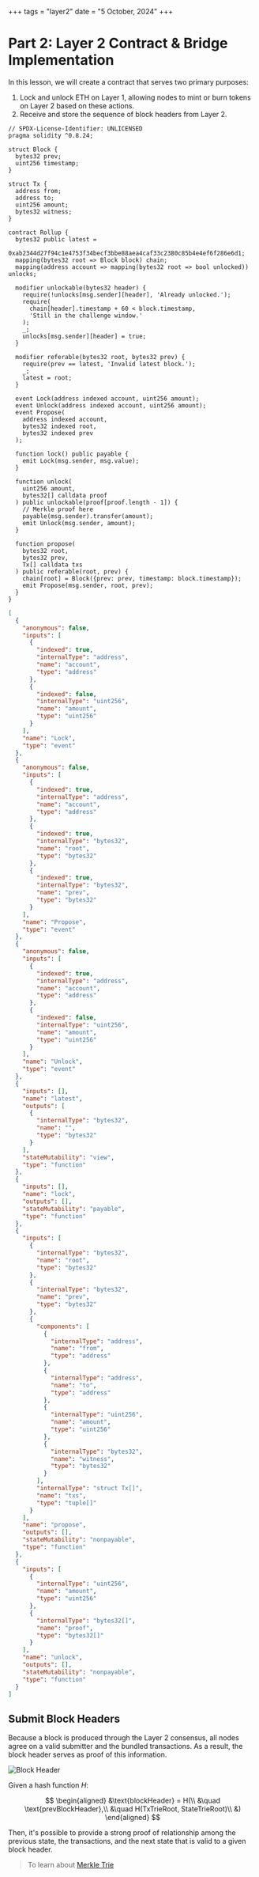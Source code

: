 +++
tags = "layer2"
date = "5 October, 2024"
+++

# Part 2: Layer 2 Contract & Bridge Implementation

In this lesson, we will create a contract that serves two primary purposes:

1. Lock and unlock ETH on Layer 1, allowing nodes to mint or burn tokens on Layer 2 based on these actions.
2. Receive and store the sequence of block headers from Layer 2.

```solidity label="Rollup.sol" group="contract"
// SPDX-License-Identifier: UNLICENSED
pragma solidity ^0.8.24;

struct Block {
  bytes32 prev;
  uint256 timestamp;
}

struct Tx {
  address from;
  address to;
  uint256 amount;
  bytes32 witness;
}

contract Rollup {
  bytes32 public latest =
    0xab2344d27f94c1e4753f34becf3bbe88aea4caf33c2380c85b4e4ef6f286e6d1;
  mapping(bytes32 root => Block block) chain;
  mapping(address account => mapping(bytes32 root => bool unlocked)) unlocks;

  modifier unlockable(bytes32 header) {
    require(!unlocks[msg.sender][header], 'Already unlocked.');
    require(
      chain[header].timestamp + 60 < block.timestamp,
      'Still in the challenge window.'
    );
    _;
    unlocks[msg.sender][header] = true;
  }

  modifier referable(bytes32 root, bytes32 prev) {
    require(prev == latest, 'Invalid latest block.');
    _;
    latest = root;
  }

  event Lock(address indexed account, uint256 amount);
  event Unlock(address indexed account, uint256 amount);
  event Propose(
    address indexed account,
    bytes32 indexed root,
    bytes32 indexed prev
  );

  function lock() public payable {
    emit Lock(msg.sender, msg.value);
  }

  function unlock(
    uint256 amount,
    bytes32[] calldata proof
  ) public unlockable(proof[proof.length - 1]) {
    // Merkle proof here
    payable(msg.sender).transfer(amount);
    emit Unlock(msg.sender, amount);
  }

  function propose(
    bytes32 root,
    bytes32 prev,
    Tx[] calldata txs
  ) public referable(root, prev) {
    chain[root] = Block({prev: prev, timestamp: block.timestamp});
    emit Propose(msg.sender, root, prev);
  }
}
```

```json label="Rollup.json" group="contract"
[
  {
    "anonymous": false,
    "inputs": [
      {
        "indexed": true,
        "internalType": "address",
        "name": "account",
        "type": "address"
      },
      {
        "indexed": false,
        "internalType": "uint256",
        "name": "amount",
        "type": "uint256"
      }
    ],
    "name": "Lock",
    "type": "event"
  },
  {
    "anonymous": false,
    "inputs": [
      {
        "indexed": true,
        "internalType": "address",
        "name": "account",
        "type": "address"
      },
      {
        "indexed": true,
        "internalType": "bytes32",
        "name": "root",
        "type": "bytes32"
      },
      {
        "indexed": true,
        "internalType": "bytes32",
        "name": "prev",
        "type": "bytes32"
      }
    ],
    "name": "Propose",
    "type": "event"
  },
  {
    "anonymous": false,
    "inputs": [
      {
        "indexed": true,
        "internalType": "address",
        "name": "account",
        "type": "address"
      },
      {
        "indexed": false,
        "internalType": "uint256",
        "name": "amount",
        "type": "uint256"
      }
    ],
    "name": "Unlock",
    "type": "event"
  },
  {
    "inputs": [],
    "name": "latest",
    "outputs": [
      {
        "internalType": "bytes32",
        "name": "",
        "type": "bytes32"
      }
    ],
    "stateMutability": "view",
    "type": "function"
  },
  {
    "inputs": [],
    "name": "lock",
    "outputs": [],
    "stateMutability": "payable",
    "type": "function"
  },
  {
    "inputs": [
      {
        "internalType": "bytes32",
        "name": "root",
        "type": "bytes32"
      },
      {
        "internalType": "bytes32",
        "name": "prev",
        "type": "bytes32"
      },
      {
        "components": [
          {
            "internalType": "address",
            "name": "from",
            "type": "address"
          },
          {
            "internalType": "address",
            "name": "to",
            "type": "address"
          },
          {
            "internalType": "uint256",
            "name": "amount",
            "type": "uint256"
          },
          {
            "internalType": "bytes32",
            "name": "witness",
            "type": "bytes32"
          }
        ],
        "internalType": "struct Tx[]",
        "name": "txs",
        "type": "tuple[]"
      }
    ],
    "name": "propose",
    "outputs": [],
    "stateMutability": "nonpayable",
    "type": "function"
  },
  {
    "inputs": [
      {
        "internalType": "uint256",
        "name": "amount",
        "type": "uint256"
      },
      {
        "internalType": "bytes32[]",
        "name": "proof",
        "type": "bytes32[]"
      }
    ],
    "name": "unlock",
    "outputs": [],
    "stateMutability": "nonpayable",
    "type": "function"
  }
]
```

## Submit Block Headers

Because a block is produced through the Layer 2 consensus, all nodes agree on a valid submitter and the bundled transactions. As a result, the block header serves as proof of this information.

![Block Header](./block-header.jpg)

Given a hash function $H$:

$$
\begin{aligned}
&\text{blockHeader} = H(\\
&\quad \text{prevBlockHeader},\\
&\quad H(TxTrieRoot, StateTrieRoot)\\
&)
\end{aligned}
$$

Then, it's possible to provide a strong proof of relationship among the previous state, the transactions, and the next state that is valid to a given block header.

> To learn about [Merkle Trie](/blog/merkle-trie-the-definition-and-applications)
